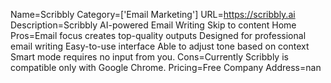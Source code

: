 Name=Scribbly
Category=['Email Marketing']
URL=https://scribbly.ai
Description=Scribbly AI-powered Email Writing Skip to content Home
Pros=Email focus creates top-quality outputs Designed for professional email writing Easy-to-use interface Able to adjust tone based on context Smart mode requires no input from you.
Cons=Currently Scribbly is compatible only with Google Chrome.
Pricing=Free
Company Address=nan
